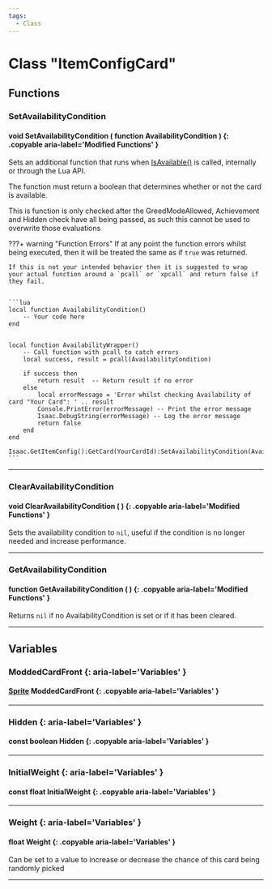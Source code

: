 ```yaml
---
tags:
  - Class
---
```

# Class "ItemConfigCard"

## Functions

### SetAvailabilityCondition
#### void SetAvailabilityCondition ( function AvailabilityCondition ) {: .copyable aria-label='Modified Functions' }
Sets an additional function that runs when [IsAvailable()](https://wofsauge.github.io/IsaacDocs/rep/ItemConfig_Card.html#isavailable) is called, internally or through the Lua API.

The function must return a boolean that determines whether or not the card is available.

This is function is only checked after the GreedModeAllowed, Achievement and Hidden check have all being passed, as such this cannot be used to overwrite those evaluations 

???+ warning "Function Errors"
    If at any point the function errors whilst being executed, then it will be treated the same as if `true` was returned.

    If this is not your intended behavior then it is suggested to wrap your actual function around a `pcall` or `xpcall` and return false if they fail.


    ```lua
    local function AvailabilityCondition()
        -- Your code here
    end


    local function AvailabilityWrapper()
        -- Call function with pcall to catch errors
        local success, result = pcall(AvailabilityCondition)

        if success then
            return result  -- Return result if no error
        else
            local errorMessage = 'Error whilst checking Availability of card "Your Card": ' .. result
            Console.PrintError(errorMessage) -- Print the error message
            Isaac.DebugString(errorMessage) -- Log the error message
            return false
        end
    end

    Isaac.GetItemConfig():GetCard(YourCardId):SetAvailabilityCondition(AvailabilityWrapper)
    ```
___
### ClearAvailabilityCondition
#### void ClearAvailabilityCondition ( ) {: .copyable aria-label='Modified Functions' }
Sets the availability condition to `nil`, useful if the condition is no longer needed and increase performance.
___
### GetAvailabilityCondition
#### function GetAvailabilityCondition ( ) {: .copyable aria-label='Modified Functions' }
Returns `nil` if no AvailabilityCondition is set or if it has been cleared.
___
## Variables

### ModdedCardFront {: aria-label='Variables' }
#### [Sprite](Sprite.md) ModdedCardFront {: .copyable aria-label='Variables' }
___
### Hidden {: aria-label='Variables' }
#### const boolean Hidden {: .copyable aria-label='Variables' }
___
### InitialWeight {: aria-label='Variables' }
#### const float InitialWeight {: .copyable aria-label='Variables' }
___
### Weight {: aria-label='Variables' }
#### float Weight {: .copyable aria-label='Variables' }
Can be set to a value to increase or decrease the chance of this card being randomly picked
___